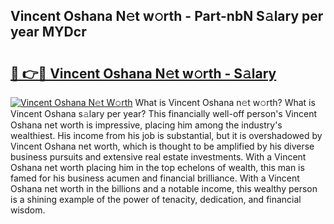 ## Vincent Oshana N𝚎t w𝚘rth - Part-nbN S𝚊lary per year MYDcr

# <h2><a href="http://gc2wo1.nevu.top/?p=Vincent+Oshana">🔗 👉🔴 Vincent Oshana N𝚎t w𝚘rth - S𝚊lary</a></h2>

[![Vincent Oshana N𝚎t W𝚘rth](https://i.imgur.com/Oavwk0R.jpeg)](http://gc2wo1.nevu.top/?p=Vincent+Oshana)
What is Vincent Oshana n𝚎t w𝚘rth? What is Vincent Oshana s𝚊lary per year?
This financially well-off person's Vincent Oshana net worth is impressive, placing him among the industry's wealthiest. His income from his job is substantial, but it is overshadowed by Vincent Oshana net worth, which is thought to be amplified by his diverse business pursuits and extensive real estate investments. With a Vincent Oshana net worth placing him in the top echelons of wealth, this man is famed for his business acumen and financial brilliance. With a Vincent Oshana net worth in the billions and a notable income, this wealthy person is a shining example of the power of tenacity, dedication, and financial wisdom.
